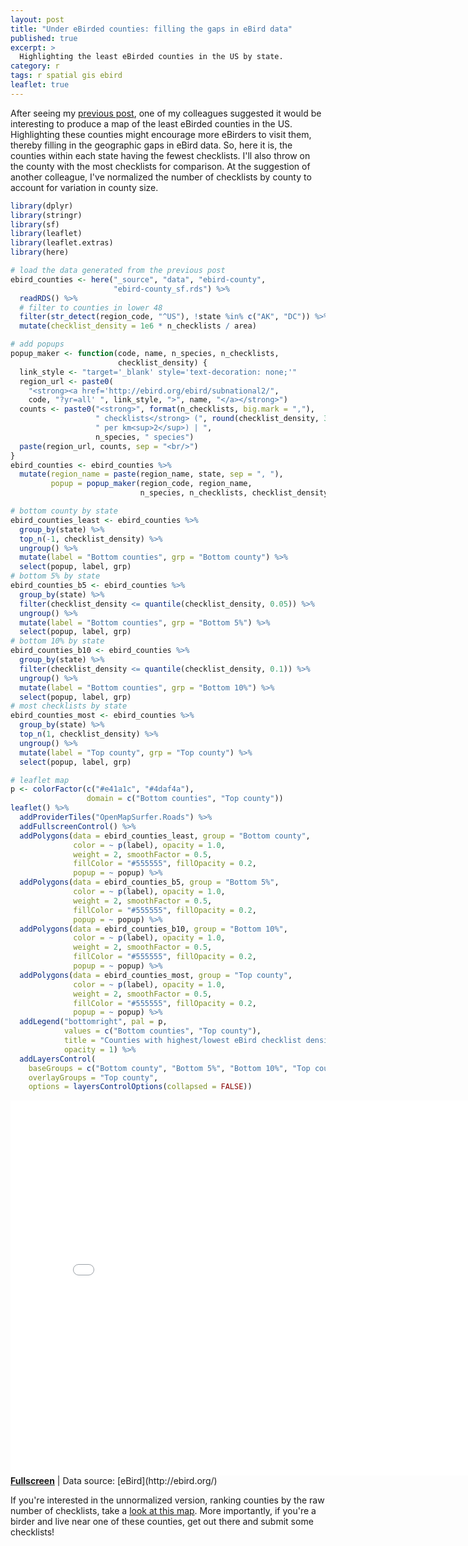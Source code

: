 ```yaml
---
layout: post
title: "Under eBirded counties: filling the gaps in eBird data"
published: true
excerpt: >
  Highlighting the least eBirded counties in the US by state.
category: r
tags: r spatial gis ebird
leaflet: true
---
```


After seeing my [previous post](/r/ebird-county/), one of my colleagues suggested it would be interesting to produce a map of the least eBirded counties in the US. Highlighting these counties might encourage more eBirders to visit them, thereby filling in the geographic gaps in eBird data. So, here it is, the counties within each state having the fewest checklists. I'll also throw on the county with the most checklists for comparison. At the suggestion of another colleague, I've normalized the number of checklists by county to account for variation in county size.


```r
library(dplyr)
library(stringr)
library(sf)
library(leaflet)
library(leaflet.extras)
library(here)

# load the data generated from the previous post
ebird_counties <- here("_source", "data", "ebird-county", 
                       "ebird-county_sf.rds") %>% 
  readRDS() %>% 
  # filter to counties in lower 48
  filter(str_detect(region_code, "^US"), !state %in% c("AK", "DC")) %>% 
  mutate(checklist_density = 1e6 * n_checklists / area)

# add popups
popup_maker <- function(code, name, n_species, n_checklists, 
                        checklist_density) {
  link_style <- "target='_blank' style='text-decoration: none;'"
  region_url <- paste0(
    "<strong><a href='http://ebird.org/ebird/subnational2/",
    code, "?yr=all' ", link_style, ">", name, "</a></strong>")
  counts <- paste0("<strong>", format(n_checklists, big.mark = ","), 
                   " checklists</strong> (", round(checklist_density, 3), 
                   " per km<sup>2</sup>) | ", 
                   n_species, " species")
  paste(region_url, counts, sep = "<br/>")
}
ebird_counties <- ebird_counties %>% 
  mutate(region_name = paste(region_name, state, sep = ", "),
         popup = popup_maker(region_code, region_name, 
                             n_species, n_checklists, checklist_density)) 

# bottom county by state
ebird_counties_least <- ebird_counties %>% 
  group_by(state) %>% 
  top_n(-1, checklist_density) %>% 
  ungroup() %>% 
  mutate(label = "Bottom counties", grp = "Bottom county") %>% 
  select(popup, label, grp)
# bottom 5% by state
ebird_counties_b5 <- ebird_counties %>% 
  group_by(state) %>% 
  filter(checklist_density <= quantile(checklist_density, 0.05)) %>% 
  ungroup() %>% 
  mutate(label = "Bottom counties", grp = "Bottom 5%") %>% 
  select(popup, label, grp)
# bottom 10% by state
ebird_counties_b10 <- ebird_counties %>% 
  group_by(state) %>% 
  filter(checklist_density <= quantile(checklist_density, 0.1)) %>% 
  ungroup() %>% 
  mutate(label = "Bottom counties", grp = "Bottom 10%") %>% 
  select(popup, label, grp)
# most checklists by state
ebird_counties_most <- ebird_counties %>% 
  group_by(state) %>% 
  top_n(1, checklist_density) %>% 
  ungroup() %>% 
  mutate(label = "Top county", grp = "Top county") %>% 
  select(popup, label, grp)

# leaflet map
p <- colorFactor(c("#e41a1c", "#4daf4a"), 
                 domain = c("Bottom counties", "Top county"))
leaflet() %>%
  addProviderTiles("OpenMapSurfer.Roads") %>% 
  addFullscreenControl() %>% 
  addPolygons(data = ebird_counties_least, group = "Bottom county",
              color = ~ p(label), opacity = 1.0,
              weight = 2, smoothFactor = 0.5,
              fillColor = "#555555", fillOpacity = 0.2,
              popup = ~ popup) %>% 
  addPolygons(data = ebird_counties_b5, group = "Bottom 5%",
              color = ~ p(label), opacity = 1.0,
              weight = 2, smoothFactor = 0.5,
              fillColor = "#555555", fillOpacity = 0.2,
              popup = ~ popup) %>% 
  addPolygons(data = ebird_counties_b10, group = "Bottom 10%",
              color = ~ p(label), opacity = 1.0,
              weight = 2, smoothFactor = 0.5,
              fillColor = "#555555", fillOpacity = 0.2,
              popup = ~ popup) %>% 
  addPolygons(data = ebird_counties_most, group = "Top county",
              color = ~ p(label), opacity = 1.0,
              weight = 2, smoothFactor = 0.5,
              fillColor = "#555555", fillOpacity = 0.2,
              popup = ~ popup) %>% 
  addLegend("bottomright", pal = p,
            values = c("Bottom counties", "Top county"),
            title = "Counties with highest/lowest eBird checklist density",
            opacity = 1) %>% 
  addLayersControl(
    baseGroups = c("Bottom county", "Bottom 5%", "Bottom 10%", "Top county"),
    overlayGroups = "Top county",
    options = layersControlOptions(collapsed = FALSE))
```



<iframe src="/assets/leaflet/under-ebirded_density.html" style="border: none; width: 800px; height: 600px"></iframe>
<a href="/assets/leaflet/under-ebirded_density.html" target="_blank"><strong>Fullscreen</strong></a> | Data source: [eBird](http://ebird.org/)

If you're interested in the unnormalized version, ranking counties by the raw number of checklists, take a [look at this map](/assets/leaflet/under-ebirded.html). More importantly, if you're a birder and live near one of these counties, get out there and submit some checklists!
